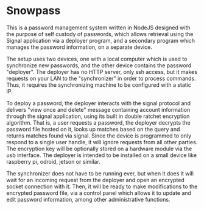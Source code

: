 # Snowpass

This is a password management system written in NodeJS designed with the purpose of self custody of passwords, which allows retrieval using the Signal application via a deployer program, and a secondary program which manages the password information, on a separate device.

The setup uses two devices, one with a local computer which is used to synchronize new passwords, and the other device contains the password "deployer". The deployer has no HTTP server, only ssh access, but it makes requests on your LAN to the "synchronizer" in order to process commands. Thus, it requires the synchronizing machine to be configured with a static IP.

To deploy a password, the deployer interacts with the signal protocol and delivers "view once and delete" message containing account information through the signal application, using its built in double ratchet encryption algorithm. That is, a user requests a password, the deployer decrypts the password file hosted on it, looks up matches based on the query and returns matches found via signal. Since the device is programmed to only respond to a single user handle, it will ignore requests from all other parties. The encryption key will be optionally stored on a hardware module via the usb interface. The deployer is intended to be installed on a small device like raspberry pi, odroid, jetson or similar. 

The synchronizer does not have to be running ever, but when it does it will wait for an incoming request from the deployer and open an encrypted socket connection with it. Then, it will be ready to make modifications to the encrypted password file, via a control panel which allows it to update and edit password information, among other administrative functions. 


